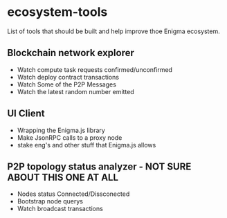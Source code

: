 # ecosystem-tools
List of tools that should be built and help improve thoe Enigma ecosystem.

## Blockchain network explorer

- Watch compute task requests confirmed/unconfirmed 
- Watch deploy contract transactions 
- Watch Some of the P2P Messages 
- Watch the latest random number emitted 

## UI Client
- Wrapping the Enigma.js library 
- Make JsonRPC calls to a proxy node 
- stake eng's and other stuff that Enigma.js allows 

## P2P topology status analyzer - NOT SURE ABOUT THIS ONE AT ALL 
- Nodes status Connected/Dissconected
- Bootstrap node querys 
- Watch broadcast transactions 
